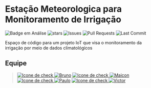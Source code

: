 # Estação Meteorologica para Monitoramento de Irrigação

![Badge em Análise](https://img.shields.io/badge/Status-Análise%20e%20Pesquisa-darkgreen?logoColor=7834cd&labelColor=white&style=for-the-badge)
![stars](https://img.shields.io/github/stars/maiconrp/Estacao-Meterorologic.svg?labelColor=white&color=darkgreen&style=for-the-badge)
![Issues](https://img.shields.io/github/issues/maiconrp/Estacao-Meterorologic?labelColor=white&color=darkgreen&style=for-the-badge)
![Pull Requests](https://img.shields.io/github/issues-pr/maiconrp/Estacao-Meterorologic?labelColor=white&color=darkgreen&style=for-the-badge)
![Last Commit](https://img.shields.io/github/last-commit/maiconrp/Estacao-Meterorologic?display_timestamp=committer&labelColor=white&color=darkgreen&style=for-the-badge)

Espaço de código para um projeto IoT que visa o monitoramento da irrigação por meio de dados climatológicos

## Equipe
> [![Icone de check](https://img.shields.io/badge/✔️-white?style=for-the-badge&logoColor=blue)
![Bruno](https://img.shields.io/badge/Bruno%20Reis-darkgreen?style=for-the-badge&logo=clipboard-list&logoColor=white)](https://github.com/brunoreisx)
[![Icone de check](https://img.shields.io/badge/✔️-white?style=for-the-badge&logoColor=blue)
![Maicon](https://img.shields.io/badge/Maicon%20Robert-darkgreen?style=for-the-badge&logo=clipboard-list&logoColor=white)](https://github.com/maiconrp)
[![Icone de check](https://img.shields.io/badge/✔️-white?style=for-the-badge&logoColor=blue)
![Paulo](https://img.shields.io/badge/Paulo%20César-darkgreen?style=for-the-badge&logo=clipboard-list&logoColor=white)](https://github.com/Soneca-Zzz)
[![Icone de check](https://img.shields.io/badge/✔️-white?style=for-the-badge&logoColor=blue)
![Victor](https://img.shields.io/badge/Victor%20Fonteles-darkgreen?style=for-the-badge&logo=clipboard-list&logoColor=white)](https://github.com/Voctor-367)
